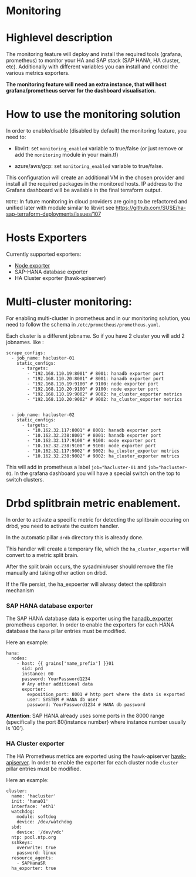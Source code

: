 # Monitoring

# Highlevel description

The monitoring feature will deploy and install the required tools (grafana, prometheus) to monitor your HA and SAP stack (SAP HANA, HA cluster, etc).
Additionally with different variables you can install and control the various metrics exporters.

**The monitoring feature will need an extra instance, that will host grafana/prometheus server for the dashboard visualisation.**

# How to use the monitoring solution

In order to enable/disable (disabled by default) the monitoring feature, you need to:

* libvirt: set `monitoring_enabled` variable to true/false (or just remove or add the `monitoring` module in your main.tf)

* azure/aws/gcp: set `monitoring_enabled` variable to true/false.

This configuration will create an additional VM in the chosen provider and install all the required packages in the monitored hosts.
IP address to the Grafana dashboard will be available in the final terraform output.

`NOTE`: In future monitoring in cloud providers are going to be refactored and unified later with module similar to libvirt see https://github.com/SUSE/ha-sap-terraform-deployments/issues/107

# Hosts Exporters

Currently supported exporters:

- [Node exporter](https://github.com/prometheus/node_exporter)
- SAP-HANA database exporter
- HA Cluster exporter (hawk-apiserver)

# Multi-cluster monitoring:

For enabling multi-cluster in prometheus and in our monitoring solution, you need to follow the schema in `/etc/prometheus/prometheus.yaml`.

Each cluster is a different jobname. So if you have 2 cluster you will add 2 jobnames. like :

```
scrape_configs:
  - job_name: hacluster-01
    static_configs:
      - targets:
        - "192.168.110.19:8001" # 8001: hanadb exporter port
        - "192.168.110.20:8001" # 8001: hanadb exporter port
        - "192.168.110.19:9100" # 9100: node exporter port
        - "192.168.110.20:9100" # 9100: node exporter port
        - "192.168.110.19:9002" # 9002: ha_cluster_exporter metrics
        - "192.168.110.20:9002" # 9002: ha_cluster_exporter metrics


  - job_name: hacluster-02
    static_configs:
      - targets:
        - "10.162.32.117:8001" # 8001: hanadb exporter port
        - "10.162.32.238:8001" # 8001: hanadb exporter port
        - "10.162.32.117:9100" # 9100: node exporter port
        - "10.162.32.238:9100" # 9100: node exporter port
        - "10.162.32.117:9002" # 9002: ha_cluster_exporter metrics
        - "10.162.32.238:9002" # 9002: ha_cluster_exporter metrics
```

This will add in prometheus a label `job="hacluster-01` and  `job="hacluster-01`. In the grafana dashboard you will have a special switch on the top to switch clusters.



# Drbd splitbrain metric enablement.

In order to activate a specific metric for detecting the splitbrain occuring on drbd, you need to activate the custom handler. 

In the automatic pillar `drdb` directory this is already done.

This handler will create a temporary file, which the `ha_cluster_exporter` will convert to a metric split brain.

After the split brain occurs, the sysadmin/user should remove the file manually and taking other action on drbd.

If the file persist, the ha_expoerter will alwasy detect the splitbrain mechanism



### SAP HANA database exporter

The SAP HANA database data is exporter using the [hanadb_exporter](https://github.com/SUSE/hanadb_exporter) prometheus exporter.
In order to enable the exporters for each HANA database the `hana` pillar entries must be modified.

Here an example:

```
hana:
  nodes:
    - host: {{ grains['name_prefix'] }}01
      sid: prd
      instance: 00
      password: YourPassword1234
      # Any other additional data
      exporter:
        exposition_port: 8001 # http port where the data is exported
        user: SYSTEM # HANA db user
        password: YourPassword1234 # HANA db password
```

**Attention**: SAP HANA already uses some ports in the 8000 range (specifically the port 80{instance number} where instance number usually is '00').


### HA Cluster exporter

The HA Prometheus metrics are exported using the hawk-apiserver [hawk-apiserver](https://github.com/ClusterLabs/hawk-apiserver).
In order to enable the exporter for each cluster node `cluster` pillar entries must be modified.

Here an example:

```
cluster:
  name: 'hacluster'
  init: 'hana01'
  interface: 'eth1'
  watchdog:
    module: softdog
    device: /dev/watchdog
  sbd:
    device: '/dev/vdc'
  ntp: pool.ntp.org
  sshkeys:
    overwrite: true
    password: linux
  resource_agents:
    - SAPHanaSR
  ha_exporter: true
```
